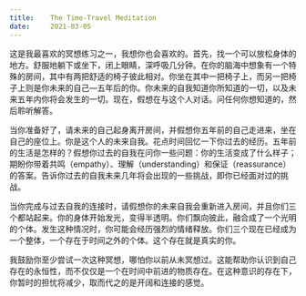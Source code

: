 ```yaml
---
title:    The Time-Travel Meditation
date:     2021-03-05
---
```


这是我最喜欢的冥想练习之一，我想你也会喜欢的。首先，找一个可以放松身体的地方。舒服地躺下或坐下，闭上眼睛，深呼吸几分钟。在你的脑海中想象有一个特殊的房间，其中有两把舒适的椅子彼此相对。你坐在其中一把椅子上，而另一把椅子上则是你未来的自己—五年后的你。你未来的自我知道你所知道的一切，以及未来五年内你将会发生的一切。现在，假想在与这个人对话。问任何你想知道的，然后聆听解答。

当你准备好了，请未来的自己起身离开房间，并假想你五年前的自己走进来，坐在自己的座位上。你是这个人的未来自我。花点时间回忆一下你过去的经历。五年前的生活是怎样的？假想你过去的自我在问你一些问题：你的生活变成了什么样子；期盼你带着共鸣（empathy）、理解（understanding）和保证（reassurance）的答案。告诉你过去的自我未来几年将会出现的一些挑战，即你已经面对过的挑战。

当你完成与过去自我的连接时，请假想你的未来自我会重新进入房间，并且你们三个都站起来。你的身体开始发光，变得半透明。你们飘向彼此，融合成了一个光明的个体。发生这种情况时，你可能会经历强烈的情绪释放。你们三个现在已经成为一个整体，一个存在于时间之外的个体。这个存在就是真实的你。

我鼓励你至少尝试一次这种冥想，哪怕你以前从未冥想过。这能帮助你认识到自己存在的永恒性，而不仅仅是一个在时间中前进的物质存在。在这种意识的存在下，你暂时的担忧将减少，取而代之的是开阔和连接的感觉。

